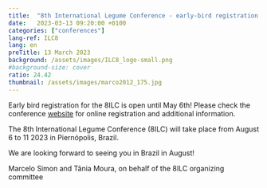 ```yaml
---
title:  "8th International Legume Conference - early-bird registration until May 6th"
date:   2023-03-13 09:20:00 +0100
categories: ["conferences"]
lang-ref: ILC8
lang: en
preTitle: 13 March 2023
background: /assets/images/ILC8_logo-small.png
#background-size: cover
ratio: 24.42
thumbnail: /assets/images/marco2012_175.jpg
---
```


Early bird registration for the 8ILC is open until May 6th! Please check the conference [website](https://www.8ilc.com/) for online registration and additional information.

The 8th International Legume Conference (8ILC) will take place from August 6 to 11 2023 in Piernópolis, Brazil.

We are looking forward to seeing you in Brazil in August!

Marcelo Simon and Tânia Moura, on behalf of the 8ILC organizing committee
